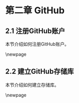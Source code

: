 # **第二章 GitHub**

## 2.1 注册GitHub账户

本节介绍如何注册GitHub账户。

\newpage

## 2.2 建立GitHub存储库

本节介绍如何建立存储库。


\newpage

